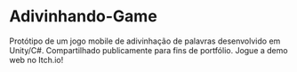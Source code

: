 # Adivinhando-Game
Protótipo de um jogo mobile de adivinhação de palavras desenvolvido em Unity/C#. Compartilhado publicamente para fins de portfólio. Jogue a demo web no Itch.io!
